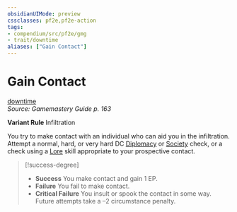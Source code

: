 ```yaml
---
obsidianUIMode: preview
cssclasses: pf2e,pf2e-action
tags:
- compendium/src/pf2e/gmg
- trait/downtime
aliases: ["Gain Contact"]
---
```

# Gain Contact
[downtime](rules/traits/downtime.md "Downtime Action & Ability Trait")  
*Source: Gamemastery Guide p. 163*  

**Variant Rule** Infiltration

You try to make contact with an individual who can aid you in the infiltration. Attempt a normal, hard, or very hard DC [Diplomacy](compendium/skills.md#Diplomacy) or [Society](compendium/skills.md#Society) check, or a check using a [Lore](compendium/skills.md#Lore) skill appropriate to your prospective contact.

> [!success-degree] 
> - **Success** You make contact and gain 1 EP.
> - **Failure** You fail to make contact.
> - **Critical Failure** You insult or spook the contact in some way. Future attempts take a –2 circumstance penalty.